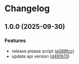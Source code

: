 # Changelog

## 1.0.0 (2025-09-30)


### Features

* release please script ([a089fcc](https://github.com/NikolayProkopchuk/social/commit/a089fcc925fd11e22f24f20c8c42a0eaa094319c))
* update api version ([d491b13](https://github.com/NikolayProkopchuk/social/commit/d491b13ef31cc40deceb95b935ff66941aa8327c))
